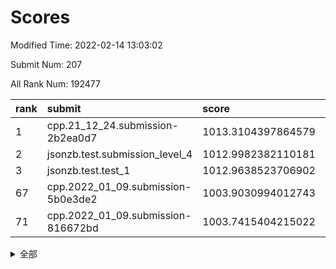 # Scores

Modified Time: 2022-02-14 13:03:02

Submit Num: 207

All Rank Num: 192477

| rank |               submit               |       score        |       sigma        | pk_num |
| :--- | :--------------------------------- | :----------------- | :----------------- | :----- |
| 1    | cpp.21_12_24.submission-2b2ea0d7   | 1013.3104397864579 | 0.824714786681439  | 3714   |
| 2    | jsonzb.test.submission_level_4     | 1012.9982382110181 | 0.8152735130423134 | 3720   |
| 3    | jsonzb.test.test_1                 | 1012.9638523706902 | 0.78909486483294   | 3714   |
| 67   | cpp.2022_01_09.submission-5b0e3de2 | 1003.9030994012743 | 0.7124700684653276 | 3720   |
| 71   | cpp.2022_01_09.submission-816672bd | 1003.7415404215022 | 0.704773212225626  | 3722   |


<details>
<summary>全部</summary>

| rank |                 submit                 |       score        |       sigma        | pk_num |
| :--- | :------------------------------------- | :----------------- | :----------------- | :----- |
| 1    | cpp.21_12_24.submission-2b2ea0d7       | 1013.3104397864579 | 0.824714786681439  | 3714   |
| 2    | jsonzb.test.submission_level_4         | 1012.9982382110181 | 0.8152735130423134 | 3720   |
| 3    | jsonzb.test.test_1                     | 1012.9638523706902 | 0.78909486483294   | 3714   |
| 4    | gobigger.level_3.submission_level_3_10 | 1012.4463567151527 | 0.8119704366220923 | 3718   |
| 5    | gobigger.level_3.submission_level_3_38 | 1012.425598553449  | 0.808442113005886  | 3720   |
| 6    | gobigger.level_3.submission_level_3_29 | 1011.551357805971  | 0.7979628273070316 | 3721   |
| 7    | gobigger.level_3.submission_level_3_23 | 1011.1834716369863 | 0.7599863627020753 | 3718   |
| 8    | gobigger.level_3.submission_level_3_27 | 1011.1366871898471 | 0.7630356642736914 | 3720   |
| 9    | gobigger.level_3.submission_level_3_30 | 1010.8782150805263 | 0.7723735847809765 | 3719   |
| 10   | gobigger.level_3.submission_level_3_13 | 1010.8162274887396 | 0.7688015213562404 | 3718   |
| 11   | gobigger.level_3.submission_level_3_14 | 1010.6327778073072 | 0.7548122816043212 | 3721   |
| 12   | gobigger.level_3.submission_level_3_24 | 1010.6280804018841 | 0.7689401032282981 | 3718   |
| 13   | gobigger.level_3.submission_level_3_41 | 1010.5927769475162 | 0.7616605287270846 | 3715   |
| 14   | gobigger.level_3.submission_level_3_6  | 1010.5642435996521 | 0.7936980372638648 | 3723   |
| 15   | gobigger.level_3.submission_level_3_42 | 1010.356833520425  | 0.7574423807394605 | 3722   |
| 16   | gobigger.level_3.submission_level_3_4  | 1010.3061678572469 | 0.768271133183532  | 3719   |
| 17   | gobigger.level_3.submission_level_3_11 | 1010.3022107500693 | 0.7616758082460449 | 3723   |
| 18   | gobigger.level_3.submission_level_3_48 | 1010.2888588173143 | 0.7463994577302612 | 3722   |
| 19   | gobigger.level_3.submission_level_3_36 | 1010.260079852676  | 0.7681771355146867 | 3723   |
| 20   | gobigger.level_3.submission_level_3_40 | 1010.2393652741682 | 0.7586047370630443 | 3718   |
| 21   | gobigger.level_3.submission_level_3_34 | 1010.1213622452939 | 0.7488761376039653 | 3717   |
| 22   | gobigger.level_3.submission_level_3_37 | 1010.0714560688242 | 0.7591536915590427 | 3723   |
| 23   | gobigger.level_3.submission_level_3_31 | 1010.044948758215  | 0.7611888615913547 | 3720   |
| 24   | gobigger.level_3.submission_level_3_18 | 1009.95840567112   | 0.7432680026503149 | 3719   |
| 25   | gobigger.level_3.submission_level_3_25 | 1009.9300867258664 | 0.735834715275503  | 3727   |
| 26   | gobigger.level_3.submission_level_3_21 | 1009.9271082186013 | 0.7627125295815158 | 3724   |
| 27   | gobigger.level_3.submission_level_3_12 | 1009.8873227778192 | 0.7570928938855523 | 3722   |
| 28   | gobigger.level_3.submission_level_3_33 | 1009.8676620939203 | 0.7701029634964822 | 3723   |
| 29   | gobigger.level_3.submission_level_3_3  | 1009.820065886207  | 0.7542271763861463 | 3715   |
| 30   | gobigger.level_3.submission_level_3_16 | 1009.7865443902134 | 0.7716412270790916 | 3718   |
| 31   | gobigger.level_3.submission_level_3_22 | 1009.7530154048493 | 0.7483866934732856 | 3721   |
| 32   | gobigger.level_3.submission_level_3_39 | 1009.7493928465861 | 0.7551353900551246 | 3725   |
| 33   | gobigger.level_3.submission_level_3_7  | 1009.709784931479  | 0.7755250072186082 | 3718   |
| 34   | gobigger.level_3.submission_level_3_44 | 1009.6738602014204 | 0.7432509514885166 | 3717   |
| 35   | gobigger.level_3.submission_level_3_47 | 1009.6720088447375 | 0.7369690723315366 | 3714   |
| 36   | gobigger.level_3.submission_level_3_15 | 1009.6538868222544 | 0.7666596406090012 | 3720   |
| 37   | gobigger.level_3.submission_level_3_2  | 1009.6277151620728 | 0.772998692503678  | 3723   |
| 38   | gobigger.level_3.submission_level_3_49 | 1009.6222057673283 | 0.7563656229235882 | 3721   |
| 39   | gobigger.level_3.submission_level_3_28 | 1009.50963519518   | 0.7685217042889185 | 3725   |
| 40   | gobigger.level_3.submission_level_3_26 | 1009.5043248061789 | 0.7761945612942132 | 3723   |
| 41   | gobigger.level_3.submission_level_3_20 | 1009.4823302083512 | 0.7622065476932878 | 3713   |
| 42   | gobigger.level_3.submission_level_3_8  | 1009.4804306958879 | 0.7431288534735143 | 3716   |
| 43   | gobigger.level_3.submission_level_3_19 | 1009.3611275395112 | 0.7726236149742238 | 3719   |
| 44   | gobigger.level_3.submission_level_3_0  | 1009.344646911776  | 0.7563135678211078 | 3725   |
| 45   | gobigger.level_3.submission_level_3_5  | 1009.2709184986347 | 0.7755649460699844 | 3720   |
| 46   | gobigger.level_3.submission_level_3_45 | 1009.1599146870237 | 0.771430795175226  | 3717   |
| 47   | gobigger.level_3.submission_level_3_32 | 1009.1236514880273 | 0.747924119008862  | 3712   |
| 48   | gobigger.level_3.submission_level_3_46 | 1008.7238292269332 | 0.7365645981003934 | 3720   |
| 49   | gobigger.level_3.submission_level_3_17 | 1008.4616311154599 | 0.7491239526191825 | 3722   |
| 50   | gobigger.level_3.submission_level_3_35 | 1008.4102322533474 | 0.7347833670262495 | 3718   |
| 51   | gobigger.level_3.submission_level_3_9  | 1008.3997559087754 | 0.7471902634875689 | 3717   |
| 52   | gobigger.level_3.submission_level_3_1  | 1008.3540629964998 | 0.7210827947003323 | 3713   |
| 53   | gobigger.level_3.submission_level_3_43 | 1008.0840440124975 | 0.7305913814027863 | 3716   |
| 54   | gobigger.level_1.submission_level_1_22 | 1005.2722402190649 | 0.7252970485781741 | 3721   |
| 55   | gobigger.level_1.submission_level_1_23 | 1005.1428686330551 | 0.7276048825242906 | 3717   |
| 56   | gobigger.level_1.submission_level_1_29 | 1004.6781354600741 | 0.7182490045698546 | 3723   |
| 57   | gobigger.level_1.submission_level_1_27 | 1004.4466720246609 | 0.7164481992342339 | 3721   |
| 58   | gobigger.level_1.submission_level_1_48 | 1004.3645774343356 | 0.7316835221654782 | 3723   |
| 59   | gobigger.level_1.submission_level_1_15 | 1004.3561823657267 | 0.7192809768852316 | 3718   |
| 60   | gobigger.level_1.submission_level_1_19 | 1004.3000697317698 | 0.7250379172051695 | 3725   |
| 61   | gobigger.level_1.submission_level_1_44 | 1004.2545646262772 | 0.7237094867817885 | 3723   |
| 62   | gobigger.level_1.submission_level_1_18 | 1004.1848557907267 | 0.7227638613389634 | 3721   |
| 63   | gobigger.level_1.submission_level_1_30 | 1004.1287063759099 | 0.724736275186805  | 3718   |
| 64   | gobigger.level_1.submission_level_1_33 | 1004.1179082720215 | 0.7204970914816158 | 3719   |
| 65   | gobigger.level_1.submission_level_1_24 | 1004.0252293377425 | 0.7024385359498705 | 3720   |
| 66   | gobigger.level_1.submission_level_1_49 | 1004.0070432344507 | 0.7255434985591516 | 3713   |
| 67   | cpp.2022_01_09.submission-5b0e3de2     | 1003.9030994012743 | 0.7124700684653276 | 3720   |
| 68   | gobigger.level_1.submission_level_1_34 | 1003.8273350678411 | 0.7241779275225843 | 3720   |
| 69   | gobigger.level_1.submission_level_1_17 | 1003.7912161489332 | 0.7231629927957206 | 3722   |
| 70   | gobigger.level_1.submission_level_1_7  | 1003.783093720946  | 0.7184859363420568 | 3721   |
| 71   | cpp.2022_01_09.submission-816672bd     | 1003.7415404215022 | 0.704773212225626  | 3722   |
| 72   | gobigger.level_1.submission_level_1_2  | 1003.740245765174  | 0.7220514257320021 | 3716   |
| 73   | gobigger.level_1.submission_level_1_4  | 1003.5242808414446 | 0.7254748711551116 | 3716   |
| 74   | gobigger.level_1.submission_level_1_35 | 1003.4772029722054 | 0.713709739380417  | 3719   |
| 75   | gobigger.level_1.submission_level_1_42 | 1003.4598130235794 | 0.7241172804759426 | 3718   |
| 76   | gobigger.level_1.submission_level_1_5  | 1003.4465928224041 | 0.725787761315924  | 3714   |
| 77   | gobigger.level_1.submission_level_1_43 | 1003.4322192828145 | 0.7018961429652846 | 3715   |
| 78   | gobigger.level_1.submission_level_1_6  | 1003.3299337227353 | 0.7155386736411322 | 3721   |
| 79   | gobigger.level_1.submission_level_1_31 | 1003.3261691402764 | 0.7137337235177174 | 3717   |
| 80   | gobigger.level_1.submission_level_1_1  | 1003.3029819769764 | 0.7155208992262208 | 3723   |
| 81   | gobigger.level_1.submission_level_1_41 | 1003.2810604112358 | 0.7317302253147955 | 3722   |
| 82   | gobigger.level_1.submission_level_1_47 | 1003.2197914790947 | 0.7174618565957959 | 3716   |
| 83   | gobigger.level_1.submission_level_1_3  | 1003.1534903346452 | 0.7225238512641409 | 3718   |
| 84   | gobigger.level_1.submission_level_1_11 | 1003.1232892157774 | 0.7141832879657359 | 3717   |
| 85   | gobigger.level_1.submission_level_1_39 | 1003.0518267694733 | 0.714897075149727  | 3717   |
| 86   | gobigger.level_1.submission_level_1_16 | 1002.9583746611634 | 0.7153600615928747 | 3724   |
| 87   | gobigger.level_1.submission_level_1_0  | 1002.8496683189612 | 0.7129368171009931 | 3716   |
| 88   | gobigger.level_1.submission_level_1_32 | 1002.8476511542628 | 0.7081019023598935 | 3716   |
| 89   | gobigger.level_1.submission_level_1_45 | 1002.8449083871894 | 0.7128571143965093 | 3713   |
| 90   | gobigger.level_1.submission_level_1_36 | 1002.7306179447894 | 0.7269925872401137 | 3717   |
| 91   | gobigger.level_1.submission_level_1_20 | 1002.6681446524838 | 0.7126389975631291 | 3722   |
| 92   | gobigger.level_1.submission_level_1_8  | 1002.6676639938108 | 0.7079010459783773 | 3723   |
| 93   | gobigger.level_1.submission_level_1_46 | 1002.6165555114645 | 0.7096032513043027 | 3719   |
| 94   | gobigger.level_1.submission_level_1_10 | 1002.557073198938  | 0.7138549287707412 | 3720   |
| 95   | gobigger.level_1.submission_level_1_25 | 1002.5509441754222 | 0.7059000537807872 | 3715   |
| 96   | gobigger.level_1.submission_level_1_26 | 1002.5225913456591 | 0.7127564552613144 | 3719   |
| 97   | gobigger.level_1.submission_level_1_12 | 1002.5049381421394 | 0.7172386699168717 | 3719   |
| 98   | gobigger.level_1.submission_level_1_9  | 1002.4796219559331 | 0.7103834399667659 | 3719   |
| 99   | gobigger.level_1.submission_level_1_14 | 1002.4087112888669 | 0.7107923082879267 | 3720   |
| 100  | gobigger.level_1.submission_level_1_28 | 1002.3360364574672 | 0.7094533952782208 | 3722   |
| 101  | gobigger.level_1.submission_level_1_38 | 1002.2059546212532 | 0.7200788347886818 | 3717   |
| 102  | gobigger.level_1.submission_level_1_13 | 1002.1456824342731 | 0.7095275948279279 | 3720   |
| 103  | gobigger.level_1.submission_level_1_37 | 1002.0419027186007 | 0.72403436515571   | 3717   |
| 104  | gobigger.level_1.submission_level_1_21 | 1001.9376100491812 | 0.7157406466635513 | 3716   |
| 105  | gobigger.level_1.submission_level_1_40 | 1001.8173962908268 | 0.721311396969831  | 3718   |
| 106  | gobigger.random.submission_random_37   | 998.1391748443099  | 0.7136410298547181 | 3722   |
| 107  | gobigger.random.submission_random_31   | 997.8599313219571  | 0.7104165537568974 | 3722   |
| 108  | gobigger.random.submission_random_6    | 997.0372452519215  | 0.7090616105263868 | 3720   |
| 109  | gobigger.random.submission_random_43   | 996.9126570981804  | 0.7112068849619961 | 3719   |
| 110  | gobigger.random.submission_random_47   | 996.8998378223403  | 0.7083249465414447 | 3720   |
| 111  | gobigger.random.submission_random_0    | 996.6114486964198  | 0.7165897096917476 | 3718   |
| 112  | gobigger.random.submission_random_40   | 996.5835410484067  | 0.7159023778229102 | 3723   |
| 113  | gobigger.random.submission_random_23   | 996.5404537262042  | 0.7178687047844596 | 3722   |
| 114  | gobigger.random.submission_random_28   | 996.4853107024203  | 0.7006010271704658 | 3722   |
| 115  | gobigger.random.submission_random_46   | 996.417503596591   | 0.6975998576312822 | 3723   |
| 116  | gobigger.random.submission_random_44   | 996.4098705237698  | 0.7082929980894797 | 3722   |
| 117  | gobigger.random.submission_random_18   | 996.406691280269   | 0.7066105887621413 | 3722   |
| 118  | gobigger.random.submission_random_12   | 996.2776544649421  | 0.6990490753700129 | 3724   |
| 119  | gobigger.random.submission_random_21   | 996.2364263169457  | 0.7005095509405171 | 3718   |
| 120  | gobigger.random.submission_random_7    | 996.2187398512424  | 0.7049861500182515 | 3721   |
| 121  | gobigger.random.submission_random_38   | 996.1784041553394  | 0.7167602816255559 | 3723   |
| 122  | gobigger.random.submission_random_24   | 996.1698274500077  | 0.7157212712692392 | 3724   |
| 123  | gobigger.random.submission_random_25   | 996.147954337636   | 0.697901566170698  | 3722   |
| 124  | gobigger.random.submission_random_39   | 996.0960265308298  | 0.7093306984109655 | 3719   |
| 125  | gobigger.random.submission_random_33   | 996.0882027219599  | 0.7169875155876501 | 3719   |
| 126  | gobigger.random.submission_random_2    | 996.0796511231113  | 0.7222837571980483 | 3720   |
| 127  | gobigger.random.submission_random_48   | 996.0692169029124  | 0.7199751936169818 | 3719   |
| 128  | gobigger.random.submission_random_8    | 996.0565771983538  | 0.7136541531192534 | 3721   |
| 129  | gobigger.random.submission_random_49   | 995.8686493989995  | 0.7154281060091139 | 3721   |
| 130  | gobigger.random.submission_random_15   | 995.836783360213   | 0.6975511928136823 | 3720   |
| 131  | gobigger.random.submission_random_27   | 995.8185948603119  | 0.7187828163510614 | 3715   |
| 132  | gobigger.random.submission_random_41   | 995.8059645542828  | 0.6991744720064058 | 3719   |
| 133  | gobigger.random.submission_random_9    | 995.8055660688916  | 0.7120064777414958 | 3721   |
| 134  | gobigger.random.submission_random_16   | 995.7679052907513  | 0.7055900049518471 | 3715   |
| 135  | gobigger.random.submission_random_35   | 995.7572547663016  | 0.7040517908739777 | 3721   |
| 136  | gobigger.random.submission_random_14   | 995.7299241158495  | 0.6963263430142829 | 3720   |
| 137  | gobigger.random.submission_random_20   | 995.7228194196013  | 0.7074701996325703 | 3721   |
| 138  | gobigger.random.submission_random_5    | 995.7188976374838  | 0.7142861906377159 | 3718   |
| 139  | gobigger.random.submission_random_30   | 995.6961434681587  | 0.7192160593538092 | 3719   |
| 140  | gobigger.random.submission_random_17   | 995.637614154512   | 0.704667224774893  | 3723   |
| 141  | gobigger.random.submission_random_10   | 995.5786214210476  | 0.7165394874817649 | 3719   |
| 142  | gobigger.random.submission_random_42   | 995.5581262075519  | 0.6987888325760871 | 3717   |
| 143  | gobigger.random.submission_random_19   | 995.5267817395037  | 0.697661333377269  | 3719   |
| 144  | gobigger.random.submission_random_1    | 995.4395026237157  | 0.7128889880402642 | 3717   |
| 145  | gobigger.random.submission_random_32   | 995.4276786581429  | 0.6995474329513681 | 3719   |
| 146  | gobigger.random.submission_random_34   | 995.3859295487946  | 0.7000968022978747 | 3715   |
| 147  | gobigger.random.submission_random_26   | 995.1724873951789  | 0.730446844881872  | 3718   |
| 148  | gobigger.random.submission_random_13   | 995.1675146565512  | 0.71207215723717   | 3715   |
| 149  | gobigger.random.submission_random_36   | 995.1382357653138  | 0.7122441684021561 | 3724   |
| 150  | gobigger.random.submission_random_22   | 995.0116190670074  | 0.7254850763018506 | 3719   |
| 151  | gobigger.random.submission_random_4    | 994.9838538240799  | 0.6998404693039917 | 3717   |
| 152  | gobigger.random.submission_random_11   | 994.8368842447953  | 0.7048311562346087 | 3714   |
| 153  | gobigger.random.submission_random_3    | 994.742907611163   | 0.7274637369392315 | 3716   |
| 154  | gobigger.random.submission_random_45   | 994.713867636232   | 0.7317460209435647 | 3718   |
| 155  | gobigger.level_2.submission_level_2_27 | 994.493362802026   | 0.7330171587731124 | 3724   |
| 156  | gobigger.random.submission_random_29   | 993.9142951441728  | 0.7189777449033989 | 3718   |
| 157  | gobigger.level_2.submission_level_2_0  | 993.617001405795   | 0.7356774915540376 | 3716   |
| 158  | gobigger.level_2.submission_level_2_39 | 993.4395869211648  | 0.7401755500613908 | 3720   |
| 159  | gobigger.level_2.submission_level_2_43 | 993.3678769005168  | 0.7310260353902256 | 3718   |
| 160  | gobigger.level_2.submission_level_2_1  | 993.2985613986943  | 0.7405425617750973 | 3724   |
| 161  | gobigger.level_2.submission_level_2_26 | 993.1461271887847  | 0.7269141443914753 | 3719   |
| 162  | gobigger.level_2.submission_level_2_44 | 993.1005586058928  | 0.7319200735344239 | 3726   |
| 163  | gobigger.level_2.submission_level_2_2  | 992.8652435496913  | 0.7389935255924474 | 3718   |
| 164  | gobigger.level_2.submission_level_2_4  | 992.8535206962321  | 0.7396351513218438 | 3719   |
| 165  | gobigger.level_2.submission_level_2_7  | 992.822185779982   | 0.7351207647294458 | 3720   |
| 166  | gobigger.level_2.submission_level_2_14 | 992.7761495891848  | 0.7292069163375149 | 3712   |
| 167  | gobigger.level_2.submission_level_2_36 | 992.7578243730914  | 0.74559452329613   | 3719   |
| 168  | gobigger.level_2.submission_level_2_5  | 992.7454188015579  | 0.7510342297849498 | 3713   |
| 169  | gobigger.level_2.submission_level_2_17 | 992.7215999643505  | 0.7576417985844093 | 3722   |
| 170  | gobigger.level_2.submission_level_2_46 | 992.5638781479448  | 0.747855713494593  | 3723   |
| 171  | gobigger.level_2.submission_level_2_12 | 992.5494446278854  | 0.7421455594220916 | 3721   |
| 172  | gobigger.level_2.submission_level_2_34 | 992.5022740707345  | 0.7401319321837747 | 3720   |
| 173  | gobigger.level_2.submission_level_2_13 | 992.4975167839841  | 0.7404549601918042 | 3717   |
| 174  | gobigger.level_2.submission_level_2_42 | 992.4784953908436  | 0.7451691083305851 | 3718   |
| 175  | gobigger.level_2.submission_level_2_31 | 992.4515012035167  | 0.753291540374401  | 3717   |
| 176  | gobigger.level_2.submission_level_2_48 | 992.4270361583159  | 0.745150956178246  | 3720   |
| 177  | gobigger.level_2.submission_level_2_49 | 992.3973625628887  | 0.7277825595342278 | 3723   |
| 178  | gobigger.level_2.submission_level_2_40 | 992.3693710734606  | 0.7464854314159509 | 3716   |
| 179  | gobigger.level_2.submission_level_2_16 | 992.3423492836399  | 0.7395089252931757 | 3719   |
| 180  | gobigger.level_2.submission_level_2_25 | 992.3237585414862  | 0.7543613228154961 | 3720   |
| 181  | gobigger.level_2.submission_level_2_10 | 992.2642282363872  | 0.7372453289923907 | 3727   |
| 182  | gobigger.level_2.submission_level_2_8  | 992.1681024718587  | 0.7421632904567634 | 3715   |
| 183  | gobigger.level_2.submission_level_2_29 | 992.1115776084082  | 0.7528240276150234 | 3719   |
| 184  | gobigger.level_2.submission_level_2_21 | 992.0012885655203  | 0.7266506095950155 | 3718   |
| 185  | gobigger.level_2.submission_level_2_3  | 991.9703944562381  | 0.7442170646525141 | 3717   |
| 186  | gobigger.level_2.submission_level_2_37 | 991.9673465027543  | 0.7338398276444406 | 3724   |
| 187  | gobigger.level_2.submission_level_2_33 | 991.9105643351589  | 0.7719583125418413 | 3721   |
| 188  | gobigger.level_2.submission_level_2_47 | 991.8758896280336  | 0.7464223365878379 | 3724   |
| 189  | gobigger.level_2.submission_level_2_20 | 991.8645737269943  | 0.7714056798249501 | 3718   |
| 190  | gobigger.level_2.submission_level_2_9  | 991.8521060689626  | 0.7529146075575996 | 3718   |
| 191  | gobigger.level_2.submission_level_2_41 | 991.7973373656203  | 0.7457781541973332 | 3716   |
| 192  | gobigger.level_2.submission_level_2_24 | 991.7306021678739  | 0.7386579051420632 | 3720   |
| 193  | gobigger.level_2.submission_level_2_6  | 991.6676363303197  | 0.7435638132940188 | 3717   |
| 194  | gobigger.level_2.submission_level_2_23 | 991.5552410768191  | 0.7594531684801162 | 3721   |
| 195  | gobigger.level_2.submission_level_2_15 | 991.5172135954718  | 0.7580889081458139 | 3717   |
| 196  | gobigger.level_2.submission_level_2_45 | 991.3971014291861  | 0.7432140093495327 | 3721   |
| 197  | gobigger.level_2.submission_level_2_38 | 991.3836608956923  | 0.7456445860085492 | 3720   |
| 198  | gobigger.level_2.submission_level_2_22 | 991.1513597962085  | 0.7439391054786931 | 3716   |
| 199  | gobigger.level_2.submission_level_2_11 | 991.0549161786657  | 0.7474300831976851 | 3719   |
| 200  | gobigger.level_2.submission_level_2_18 | 990.8041196615271  | 0.7552478261271621 | 3723   |
| 201  | gobigger.level_2.submission_level_2_32 | 990.7234763217651  | 0.7774861669748049 | 3723   |
| 202  | gobigger.level_2.submission_level_2_30 | 990.6784626606776  | 0.7581309355058554 | 3721   |
| 203  | gobigger.level_2.submission_level_2_35 | 990.6595064043815  | 0.7697336375110921 | 3716   |
| 204  | gobigger.level_2.submission_level_2_28 | 990.4145943887621  | 0.7592396533871921 | 3722   |
| 205  | gobigger.level_2.submission_level_2_19 | 990.116345559621   | 0.7541471945562225 | 3714   |
| 206  | gobigger.none.submission_none_1        | 977.346860355949   | 1.317935946710997  | 3721   |
| 207  | gobigger.none.submission_none_0        | 975.3090325448666  | 1.6010281424953572 | 3719   |

</details>